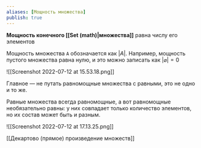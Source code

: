 ```yaml
---
aliases: [Мощность множества]
publish: true
---
```


**Мощность конечного [[Set (math)|множества]]** равна числу его элементов

Мощность множества `A` обозначается как $|A|$.
Например, мощность пустого множества равна нулю, и это можно записать как $| \varnothing | = 0$ 

![[Screenshot 2022-07-12 at 15.53.18.png]]

Главное — не путать равномощные множества с равными, это не одно и то же. 

Равные множества всегда равномощные, а вот равномощные необязательно равны: у них совпадает только количество элементов, но их состав может быть и разным.

![[Screenshot 2022-07-12 at 17.13.25.png]]

[[Декартово (прямое) произведение множеств]]

 